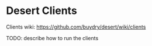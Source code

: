 # Desert Clients

Clients wiki: <https://github.com/buydry/desert/wiki/clients>

TODO: describe how to run the clients

